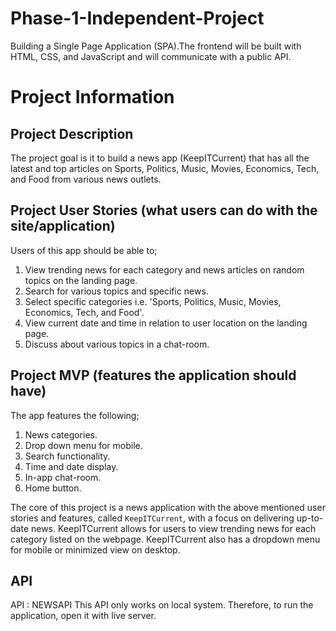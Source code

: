 # Phase-1-Independent-Project
Building a Single Page Application (SPA).The frontend will be built with HTML, CSS, and JavaScript and will communicate with a public API.

# Project Information

## Project Description
The project goal is it to build a news app (KeepITCurrent) that has all the latest and top articles on Sports, Politics, Music, Movies, Economics, Tech, and Food from various news outlets.
## Project User Stories (what users can do with the site/application)
Users of this app should be able to;
1. View trending news for each category and news articles on random topics on the landing page.
2. Search for various topics and specific news.
3. Select specific categories i.e. 'Sports, Politics, Music, Movies, Economics, Tech, and Food'.
4. View current date and time in relation to user location on the landing page.
5. Discuss about various topics in a chat-room.
## Project MVP (features the application should have)
The app features the following;
1. News categories.
2. Drop down menu for mobile.
3. Search functionality.
4. Time and date display.
5. In-app chat-room.
6. Home button.

The core of this project is a news application with the above mentioned user stories and features, called `KeepITCurrent`, with a focus on delivering up-to-date news.
KeepITCurrent allows for users to view trending news for each category listed on the webpage.
KeepITCurrent also has a dropdown menu for mobile or minimized view on desktop.

## API
API : NEWSAPI
This API only works on local system. Therefore, to run the application, open it with live server.
 
